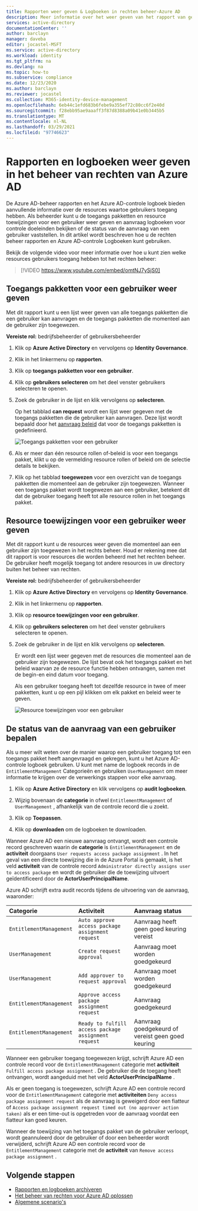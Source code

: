 ```yaml
---
title: Rapporten weer geven & Logboeken in rechten beheer-Azure AD
description: Meer informatie over het weer geven van het rapport van gebruikers toewijzingen en controle Logboeken in Azure Active Directory rechten beheer.
services: active-directory
documentationCenter: ''
author: barclayn
manager: daveba
editor: jocastel-MSFT
ms.service: active-directory
ms.workload: identity
ms.tgt_pltfrm: na
ms.devlang: na
ms.topic: how-to
ms.subservice: compliance
ms.date: 12/23/2020
ms.author: barclayn
ms.reviewer: jocastel
ms.collection: M365-identity-device-management
ms.openlocfilehash: 6eb44c1efd683b6febe9a355ef72c80cc6f2e40d
ms.sourcegitcommit: f28ebb95ae9aaaff3f87d8388a09b41e0b3445b5
ms.translationtype: MT
ms.contentlocale: nl-NL
ms.lasthandoff: 03/29/2021
ms.locfileid: "97746623"
---
```

# <a name="view-reports-and-logs-in-azure-ad-entitlement-management"></a>Rapporten en logboeken weer geven in het beheer van rechten van Azure AD

De Azure AD-beheer rapporten en het Azure AD-controle logboek bieden aanvullende informatie over de resources waartoe gebruikers toegang hebben. Als beheerder kunt u de toegangs pakketten en resource toewijzingen voor een gebruiker weer geven en aanvraag logboeken voor controle doeleinden bekijken of de status van de aanvraag van een gebruiker vaststellen. In dit artikel wordt beschreven hoe u de rechten beheer rapporten en Azure AD-controle Logboeken kunt gebruiken.

Bekijk de volgende video voor meer informatie over hoe u kunt zien welke resources gebruikers toegang hebben tot het rechten beheer:

>[!VIDEO https://www.youtube.com/embed/omtNJ7ySjS0]

## <a name="view-access-packages-for-a-user"></a>Toegangs pakketten voor een gebruiker weer geven

Met dit rapport kunt u een lijst weer geven van alle toegangs pakketten die een gebruiker kan aanvragen en de toegangs pakketten die momenteel aan de gebruiker zijn toegewezen.

**Vereiste rol:** bedrijfsbeheerder of gebruikersbeheerder

1. Klik op **Azure Active Directory** en vervolgens op **Identity Governance**.

1. Klik in het linkermenu op **rapporten**.

1. Klik op **toegangs pakketten voor een gebruiker**.

1. Klik op **gebruikers selecteren** om het deel venster gebruikers selecteren te openen.

1. Zoek de gebruiker in de lijst en klik vervolgens op **selecteren**.

    Op het tabblad **can request** wordt een lijst weer gegeven met de toegangs pakketten die de gebruiker kan aanvragen. Deze lijst wordt bepaald door het [aanvraag beleid](entitlement-management-access-package-request-policy.md#for-users-in-your-directory) dat voor de toegangs pakketten is gedefinieerd. 

    ![Toegangs pakketten voor een gebruiker](./media/entitlement-management-reports/access-packages-report.png)

1. Als er meer dan één resource rollen of-beleid is voor een toegangs pakket, klikt u op de vermelding resource rollen of beleid om de selectie details te bekijken.

1. Klik op het tabblad **toegewezen** voor een overzicht van de toegangs pakketten die momenteel aan de gebruiker zijn toegewezen. Wanneer een toegangs pakket wordt toegewezen aan een gebruiker, betekent dit dat de gebruiker toegang heeft tot alle resource rollen in het toegangs pakket.

## <a name="view-resource-assignments-for-a-user"></a>Resource toewijzingen voor een gebruiker weer geven

Met dit rapport kunt u de resources weer geven die momenteel aan een gebruiker zijn toegewezen in het rechts beheer. Houd er rekening mee dat dit rapport is voor resources die worden beheerd met het rechten beheer. De gebruiker heeft mogelijk toegang tot andere resources in uw directory buiten het beheer van rechten.

**Vereiste rol:** bedrijfsbeheerder of gebruikersbeheerder

1. Klik op **Azure Active Directory** en vervolgens op **Identity Governance**.

1. Klik in het linkermenu op **rapporten**.

1. Klik op **resource toewijzingen voor een gebruiker**.

1. Klik op **gebruikers selecteren** om het deel venster gebruikers selecteren te openen.

1. Zoek de gebruiker in de lijst en klik vervolgens op **selecteren**.

    Er wordt een lijst weer gegeven met de resources die momenteel aan de gebruiker zijn toegewezen. De lijst bevat ook het toegangs pakket en het beleid waarvan ze de resource functie hebben ontvangen, samen met de begin-en eind datum voor toegang.
    
    Als een gebruiker toegang heeft tot dezelfde resource in twee of meer pakketten, kunt u op een pijl klikken om elk pakket en beleid weer te geven.

    ![Resource toewijzingen voor een gebruiker](./media/entitlement-management-reports/resource-assignments-report.png)

## <a name="determine-the-status-of-a-users-request"></a>De status van de aanvraag van een gebruiker bepalen

Als u meer wilt weten over de manier waarop een gebruiker toegang tot een toegangs pakket heeft aangevraagd en gekregen, kunt u het Azure AD-controle logboek gebruiken. U kunt met name de logboek records in de `EntitlementManagement` Categorieën en gebruiken `UserManagement` om meer informatie te krijgen over de verwerkings stappen voor elke aanvraag.  

1. Klik op **Azure Active Directory** en klik vervolgens op **audit logboeken**.

1. Wijzig bovenaan de **categorie** in ofwel `EntitlementManagement` of `UserManagement` , afhankelijk van de controle record die u zoekt.  

1. Klik op **Toepassen**.

1. Klik op **downloaden** om de logboeken te downloaden.

Wanneer Azure AD een nieuwe aanvraag ontvangt, wordt een controle record geschreven waarin de **categorie** is `EntitlementManagement` en de **activiteit** doorgaans `User requests access package assignment` .  In het geval van een directe toewijzing die in de Azure Portal is gemaakt, is het veld **activiteit** van de controle record `Administrator directly assigns user to access package` en wordt de gebruiker die de toewijzing uitvoert geïdentificeerd door de **ActorUserPrincipalName**.

Azure AD schrijft extra audit records tijdens de uitvoering van de aanvraag, waaronder:

| Categorie | Activiteit | Aanvraag status |
| :---- | :------------ | :------------ |
| `EntitlementManagement` | `Auto approve access package assignment request` | Aanvraag heeft geen goed keuring vereist |
| `UserManagement` | `Create request approval` | Aanvraag moet worden goedgekeurd |
| `UserManagement` | `Add approver to request approval` | Aanvraag moet worden goedgekeurd |
| `EntitlementManagement` | `Approve access package assignment request` | Aanvraag goedgekeurd |
| `EntitlementManagement` | `Ready to fulfill access package assignment request` |Aanvraag goedgekeurd of vereist geen goed keuring |

Wanneer een gebruiker toegang toegewezen krijgt, schrijft Azure AD een controle record voor de `EntitlementManagement` categorie met **activiteit** `Fulfill access package assignment` .  De gebruiker die de toegang heeft ontvangen, wordt aangeduid met het veld **ActorUserPrincipalName** .

Als er geen toegang is toegewezen, schrijft Azure AD een controle record voor de `EntitlementManagement` categorie met **activiteiten** `Deny access package assignment request` als de aanvraag is geweigerd door een fiatteur of `Access package assignment request timed out (no approver action taken)` als er een time-out is opgetreden voor de aanvraag voordat een fiatteur kan goed keuren.

Wanneer de toewijzing van het toegangs pakket van de gebruiker verloopt, wordt geannuleerd door de gebruiker of door een beheerder wordt verwijderd, schrijft Azure AD een controle record voor de `EntitlementManagement` categorie met de **activiteit** van `Remove access package assignment` .

## <a name="next-steps"></a>Volgende stappen

- [Rapporten en logboeken archiveren](entitlement-management-logs-and-reporting.md)
- [Het beheer van rechten voor Azure AD oplossen](entitlement-management-troubleshoot.md)
- [Algemene scenario's](entitlement-management-scenarios.md)
